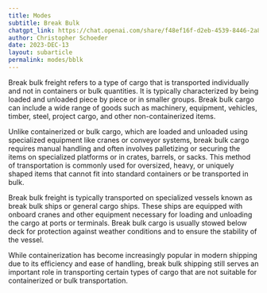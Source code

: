 ```yaml
---
title: Modes
subtitle: Break Bulk
chatgpt_link: https://chat.openai.com/share/f48ef16f-d2eb-4539-8446-2a814859e442
author: Christopher Schoeder
date: 2023-DEC-13
layout: subarticle
permalink: modes/bblk
---
```


Break bulk freight refers to a type of cargo that is transported individually and not in containers or bulk quantities. It is typically characterized by being loaded and unloaded piece by piece or in smaller groups. Break bulk cargo can include a wide range of goods such as machinery, equipment, vehicles, timber, steel, project cargo, and other non-containerized items.

Unlike containerized or bulk cargo, which are loaded and unloaded using specialized equipment like cranes or conveyor systems, break bulk cargo requires manual handling and often involves palletizing or securing the items on specialized platforms or in crates, barrels, or sacks. This method of transportation is commonly used for oversized, heavy, or uniquely shaped items that cannot fit into standard containers or be transported in bulk.

Break bulk freight is typically transported on specialized vessels known as break bulk ships or general cargo ships. These ships are equipped with onboard cranes and other equipment necessary for loading and unloading the cargo at ports or terminals. Break bulk cargo is usually stowed below deck for protection against weather conditions and to ensure the stability of the vessel.

While containerization has become increasingly popular in modern shipping due to its efficiency and ease of handling, break bulk shipping still serves an important role in transporting certain types of cargo that are not suitable for containerized or bulk transportation.
